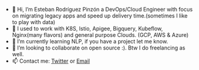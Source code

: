 - 👋 Hi, I’m Esteban Rodríguez Pinzón a DevOps/Cloud Engineer with focus on migrating legacy apps and speed up delivery time.(sometimes I like to play with data)
- 👀 I used to work with K8S, Istio, Apigee, Bigquery, Kubeflow, Nginx(many flavors) and general purpose Clouds. (GCP, AWS & Azure)
- 🌱 I’m currently learning NLP, if you have a project let me know.
- 💞️ I’m looking to collaborate on open source :). Btw I do freelancing as well.
- 📫 Contact me: [Twitter](https://twitter.com/esropinzon) or [Email](mailto:esrodriguezpinzon@gmail.com)

<!---
esrodriguezpinzon/esrodriguezpinzon is a ✨ special ✨ repository because its `README.md` (this file) appears on your GitHub profile.
You can click the Preview link to take a look at your changes.
--->

